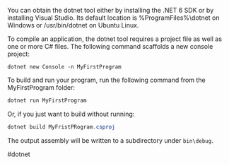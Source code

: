 You can obtain the dotnet tool either by installing the .NET 6 SDK or by installing Visual Studio. Its default location is %ProgramFiles%\dotnet on Windows or /usr/bin/dotnet on Ubuntu Linux.

To compile an application, the dotnet tool requires a project file as well as one or more C# files. The following command scaffolds a new console project:

```cshap
dotnet new Console -n MyFirstProgram
```

To build and run your program, run the following command from the MyFirstProgram folder:

```csharp
dotnet run MyFirstProgram
```

Or, if you just want to build without running:

```csharp
dotnet build MyFristPRogram.csproj
```

The output assembly will be written to a subdirectory under `bin\debug`.

#dotnet 
